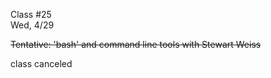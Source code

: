 <div class="lecture2">

<div class="column_date">
<p markdown="block">

Class #25 <br>
Wed, 4/29

</p>
</div>
<div class="column_materials">
<p markdown="block">

~~Tentative: 'bash' and command line tools with Stewart Weiss~~

class canceled


</p>
</div>

<div class="column_assign">
<p markdown="block">



</p>
</div>

</div>
